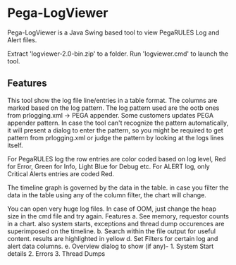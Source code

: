 Pega-LogViewer
==============
Pega-LogViewer is a Java Swing based tool to view PegaRULES Log and Alert files.

Extract 'logviewer-2.0-bin.zip' to a folder.
Run 'logviewer.cmd' to launch the tool.

Features
----------
This tool show the log file line/entries in a table format. The columns are marked based on the log pattern.
The log pattern used are the ootb ones from prlogging.xml -> PEGA appender.
Some customers updates PEGA appender pattern.
In case the tool can't recognize the pattern automatically, it will present a dialog to enter the pattern,
so you might be required to get pattern from prlogging.xml or judge the pattern by looking at the logs lines itself.
 
For PegaRULES log the row entries are color coded based on log level, Red for Error, Green for Info, Light Blue for Debug etc.
For ALERT log, only Critical Alerts entries are coded Red.
 
The timeline graph is governed by the data in the table. in case you filter the data in the table using any of the column filter, the chart will change.

You can open very huge log files. In case of OOM, just change the heap size in the cmd file and try again. 
Features
	a. See memory, requestor counts in a chart. also system starts, exceptions and thread dump occurences are superimposed on the timeline.
	b. Search within the file output for useful content. results are highlighted in yellow
	d. Set Filters for certain log and alert data columns.
	e. Overview dialog to show (if any)- 
		1. System Start details
		2. Errors
		3. Thread Dumps

